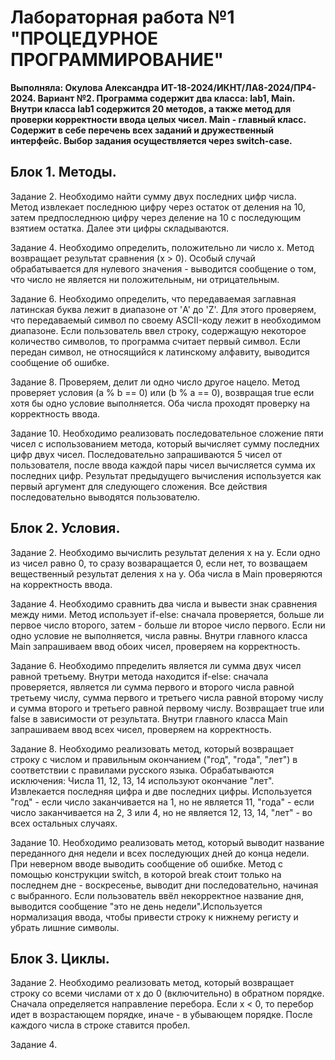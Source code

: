 # Лабораторная работа №1 "ПРОЦЕДУРНОЕ ПРОГРАММИРОВАНИЕ"
**Выполняла: Окулова Александра ИТ-18-2024/ИКНТ/ЛА8-2024/ПР4-2024. Вариант №2. Программа содержит два класса: lab1, Main. Внутри класса lab1 содержится 20 методов, а также метод для проверки корректности ввода целых чисел. Main - главный класс. Содержит в себе перечень всех заданий и дружественный интерфейс. Выбор задания осуществляется через switch-case.**

## Блок 1. Методы.
Задание 2. Необходимо найти сумму двух последних цифр числа. Метод извлекает последнюю цифру через остаток от деления на 10, затем предпоследнюю цифру через деление на 10 с последующим взятием остатка. Далее эти цифры складываются. 

Задание 4. Необходимо определить, положительно ли число x. Метод возвращает результат сравнения (x > 0). Особый случай обрабатывается для нулевого значения - выводится сообщение о том, что число не является ни положительным, ни отрицательным. 

Задание 6. Необходимо определить, что передаваемая заглавная латинская буква лежит в диапазоне от 'A' до 'Z'. Для этого проверяем, что передаваемый символ по своему ASCII-коду лежит в необходимом диапазоне. Если пользователь ввел строку, содержащую некоторое количество символов, то программа считает первый символ. Если передан символ, не относящийся к латинскому алфавиту, выводится сообщение об ошибке.

Задание 8. Проверяем, делит ли одно число другое нацело. Метод проверяет условия (a % b == 0) или (b % a == 0), возвращая true если хотя бы одно условие выполняется. Оба числа проходят проверку на корректность ввода.

Задание 10. Необходимо реализовать последовательное сложение пяти чисел с использованием метода, который вычисляет сумму последних цифр двух чисел. Последовательно запрашиваются 5 чисел от пользователя, после ввода каждой пары чисел вычисляется сумма их последних цифр. Результат предыдущего вычисления используется как первый аргумент для следующего сложения. Все действия последовательно выводятся пользователю. 

## Блок 2. Условия.
Задание 2. Необходимо вычислить результат деления х на у. Если одно из чисел равно 0, то сразу возваращается 0, если нет, то возващаем вещественный результат деления х на у. Оба числа в Main проверяются на корректность ввода.

Задание 4. Необходимо сравнить два числа и вывести знак сравнения между ними. Метод использует if-else: сначала проверяется, больше ли первое число второго, затем - больше ли второе число первого. Если ни одно условие не выполняется, числа равны. Внутри главного класса Main запрашиваем ввод обоих чисел, проверяем на корректность. 

Задание 6. Необходимо ппределить является ли сумма двух чисел равной третьему. Внутри метода находится if-else: сначала проверяется, является ли сумма первого и второго числа равной третьему числу, сумма первого и третьего числа равной второму числу и сумма второго и третьего равной первому числу. Возвращает true или false в зависимости от результата. Внутри главного класса Main запрашиваем ввод всех чисел, проверяем на корректность. 

Задание 8. Необходимо реализовать метод, который возвращает строку с числом и правильным окончанием ("год", "года", "лет") в соответствии с правилами русского языка. Обрабатываются исключения: Числа 11, 12, 13, 14 используют окончание "лет". Извлекается последняя цифра и две последних цифры. Используется "год" - если число заканчивается на 1, но не является 11, "года" - если число заканчивается на 2, 3 или 4, но не является 12, 13, 14, "лет" - во всех остальных случаях. 

Задание 10. Необходимо реализовать метод, который выводит название переданного дня недели и всех последующих дней до конца недели. При неверном вводе выводить сообщение об ошибке. Метод с помощью конструкции switch, в которой break стоит только на последнем дне - воскресенье, выводит дни последовательно, начиная с выбранного. Если пользователь ввёл некорректное название дня, выводится сообщение "это не день недели".Используется нормализация ввода, чтобы привести строку к нижнему регисту и убрать лишние символы.

## Блок 3. Циклы.
Задание 2. Необходимо реализовать метод, который возвращает строку со всеми числами от x до 0 (включительно) в обратном порядке. Сначала определяется направление перебора. Если x < 0, то перебор идет в возрастающем порядке, иначе - в убывающем порядке. После каждого числа в строке ставится пробел. 

Задание 4. 
